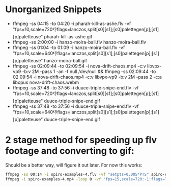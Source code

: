 # Unorganized Snippets
 * ffmpeg -ss 04:15 -to 04:20 -i pharah-kill-as-ashe.flv -vf "fps=10,scale=720:-1:flags=lanczos,split[s0][s1];[s0]palettegen[p];[s1][p]paletteuse" pharah-kill-as-ashe.gif
 * ffmpeg -ss 2:00:00 -i hanzo-moira-ball.flv hanzo-moira-ball.flv
 * ffmpeg -ss 01:04 -to 01:09 -i hanzo-moira-ball.flv -vf "fps=10,scale=640:-1:flags=lanczos,split[s0][s1];[s0]palettegen[p];[s1][p]paletteuse" hanzo-moira-ball.gif
 * ffmpeg -ss 02:09:44 -to 02:09:54 -i nova-drift-chaos.mp4 -c:v libvpx-vp9 -b:v 2M -pass 1 -an -f null /dev/null && ffmpeg -ss 02:09:44 -to 02:09:54 -i nova-drift-chaos.mp4 -c:v libvpx-vp9 -b:v 2M -pass 2 -c:a libopus nova-drift-chaos.webm
 * ffmpeg -ss 37:48 -to 37:56 -i duuce-triple-snipe-end.flv -vf "fps=10,scale=720:-1:flags=lanczos,split[s0][s1];[s0]palettegen[p];[s1][p]paletteuse" duuce-triple-snipe-end.gif
 * ffmpeg -ss 37:48 -to 37:56 -i duuce-triple-snipe-end.flv -vf "fps=10,scale=640:-1:flags=lanczos,split[s0][s1];[s0]palettegen[p];[s1][p]paletteuse" duuce-triple-snipe-end.gif


# 2 stage method for speeding up flv footage and converting to gif:
Should be a better way, will figure it out later. For now this works:
```bash
ffmpeg -ss 00:14 -i spiro-examples-4.flv -vf "setpts=0.005*PTS" spiro-examples-4.mp4
ffmpeg -i spiro-examples-4.mp4 -loop 0 -vf "fps=15,scale=720:-1:flags=lanczos,split[s0][s1];[s0]palettegen[p];[s1][p]paletteuse" spiro-examples-04.gif
```